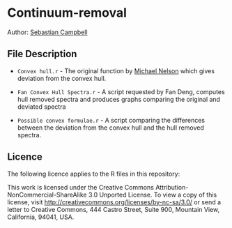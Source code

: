 Continuum-removal
=================
Author: [Sebastian Campbell](http://github.com/sebastian-c/)

## File Description

* `Convex hull.r` - The original function by [Michael Nelson](http://github.com/mnel) which gives deviation from the convex hull.

* `Fan Convex Hull Spectra.r` - A script requested by Fan Deng, computes hull removed spectra and produces graphs comparing the original and deviated spectra

* `Possible convex formulae.r` - A script comparing the differences between the deviation from the convex hull and the hull removed spectra.

## Licence

The following licence applies to the R files in this repository:

This work is licensed under the Creative Commons Attribution-NonCommercial-ShareAlike 3.0 Unported License. To view a copy of this license, visit http://creativecommons.org/licenses/by-nc-sa/3.0/ or send a letter to Creative Commons, 444 Castro Street, Suite 900, Mountain View, California, 94041, USA.
